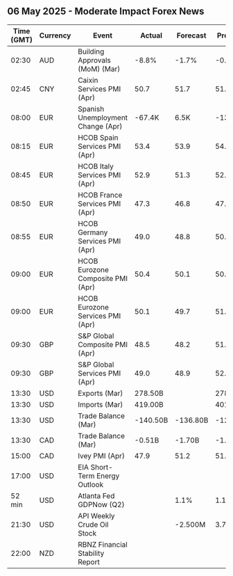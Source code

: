 ## 06 May 2025 - Moderate Impact Forex News

| Time (GMT) | Currency | Event | Actual | Forecast | Previous |
|------|----------|-------|--------|----------|----------|
| 02:30 | AUD | Building Approvals (MoM) (Mar) | -8.8% | -1.7% | -0.2% |
| 02:45 | CNY | Caixin Services PMI (Apr) | 50.7 | 51.7 | 51.9 |
| 08:00 | EUR | Spanish Unemployment Change (Apr) | -67.4K | 6.5K | -13.3K |
| 08:15 | EUR | HCOB Spain Services PMI (Apr) | 53.4 | 53.9 | 54.7 |
| 08:45 | EUR | HCOB Italy Services PMI (Apr) | 52.9 | 51.3 | 52.0 |
| 08:50 | EUR | HCOB France Services PMI (Apr) | 47.3 | 46.8 | 47.9 |
| 08:55 | EUR | HCOB Germany Services PMI (Apr) | 49.0 | 48.8 | 50.9 |
| 09:00 | EUR | HCOB Eurozone Composite PMI (Apr) | 50.4 | 50.1 | 50.9 |
| 09:00 | EUR | HCOB Eurozone Services PMI (Apr) | 50.1 | 49.7 | 51.0 |
| 09:30 | GBP | S&P Global Composite PMI (Apr) | 48.5 | 48.2 | 51.5 |
| 09:30 | GBP | S&P Global Services PMI (Apr) | 49.0 | 48.9 | 52.5 |
| 13:30 | USD | Exports (Mar) | 278.50B |  | 278.50B |
| 13:30 | USD | Imports (Mar) | 419.00B |  | 401.10B |
| 13:30 | USD | Trade Balance (Mar) | -140.50B | -136.80B | -123.20B |
| 13:30 | CAD | Trade Balance (Mar) | -0.51B | -1.70B | -1.41B |
| 15:00 | CAD | Ivey PMI (Apr) | 47.9 | 51.2 | 51.3 |
| 17:00 | USD | EIA Short-Term Energy Outlook |  |  |  |
| 52 min | USD | Atlanta Fed GDPNow (Q2) |  | 1.1% | 1.1% |
| 21:30 | USD | API Weekly Crude Oil Stock |  | -2.500M | 3.760M |
| 22:00 | NZD | RBNZ Financial Stability Report |  |  |  |

